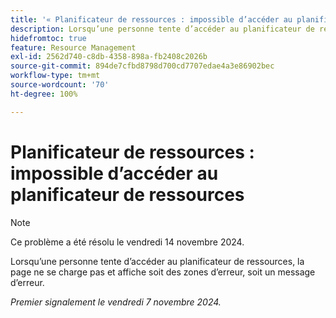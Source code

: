 ```yaml
---
title: '« Planificateur de ressources : impossible d’accéder au planificateur de ressources »'
description: Lorsqu’une personne tente d’accéder au planificateur de ressources, la page ne se charge pas et affiche soit des zones d’erreur, soit un message d’erreur.
hidefromtoc: true
feature: Resource Management
exl-id: 2562d740-c8db-4358-898a-fb2408c2026b
source-git-commit: 894de7cfbd8798d700cd7707edae4a3e86902bec
workflow-type: tm+mt
source-wordcount: '70'
ht-degree: 100%

---
```


# Planificateur de ressources : impossible d’accéder au planificateur de ressources

>[!NOTE]
>
>Ce problème a été résolu le vendredi 14 novembre 2024.

Lorsqu’une personne tente d’accéder au planificateur de ressources, la page ne se charge pas et affiche soit des zones d’erreur, soit un message d’erreur.

_Premier signalement le vendredi 7 novembre 2024._
